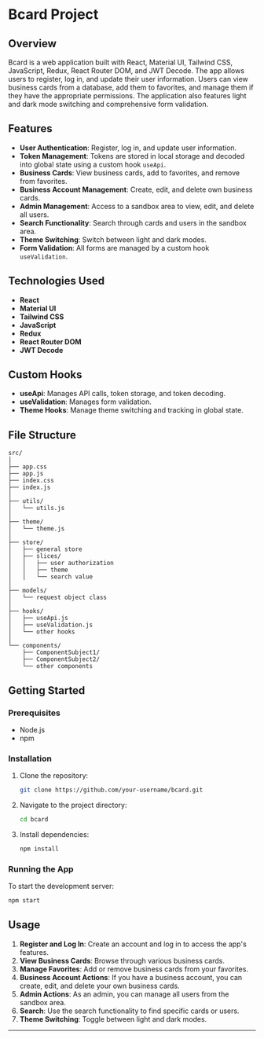 # Bcard Project

## Overview

Bcard is a web application built with React, Material UI, Tailwind CSS, JavaScript, Redux, React Router DOM, and JWT Decode. The app allows users to register, log in, and update their user information. Users can view business cards from a database, add them to favorites, and manage them if they have the appropriate permissions. The application also features light and dark mode switching and comprehensive form validation.

## Features

- **User Authentication**: Register, log in, and update user information.
- **Token Management**: Tokens are stored in local storage and decoded into global state using a custom hook `useApi`.
- **Business Cards**: View business cards, add to favorites, and remove from favorites.
- **Business Account Management**: Create, edit, and delete own business cards.
- **Admin Management**: Access to a sandbox area to view, edit, and delete all users.
- **Search Functionality**: Search through cards and users in the sandbox area.
- **Theme Switching**: Switch between light and dark modes.
- **Form Validation**: All forms are managed by a custom hook `useValidation`.

## Technologies Used

- **React**
- **Material UI**
- **Tailwind CSS**
- **JavaScript**
- **Redux**
- **React Router DOM**
- **JWT Decode**

## Custom Hooks

- **useApi**: Manages API calls, token storage, and token decoding.
- **useValidation**: Manages form validation.
- **Theme Hooks**: Manage theme switching and tracking in global state.

## File Structure

```
src/
│
├── app.css
├── app.js
├── index.css
├── index.js
│
├── utils/
│   └── utils.js
│
├── theme/
│   └── theme.js
│
├── store/
│   ├── general store
│   ├── slices/
│   │   ├── user authorization
│   │   ├── theme
│   │   └── search value
│
├── models/
│   └── request object class
│
├── hooks/
│   ├── useApi.js
│   ├── useValidation.js
│   └── other hooks
│
└── components/
    ├── ComponentSubject1/
    ├── ComponentSubject2/
    └── other components
```

## Getting Started

### Prerequisites

- Node.js
- npm

### Installation

1. Clone the repository:
   ```bash
   git clone https://github.com/your-username/bcard.git
   ```
2. Navigate to the project directory:
   ```bash
   cd bcard
   ```
3. Install dependencies:
   ```bash
   npm install
   ```

### Running the App

To start the development server:
```bash
npm start
```



## Usage

1. **Register and Log In**: Create an account and log in to access the app's features.
2. **View Business Cards**: Browse through various business cards.
3. **Manage Favorites**: Add or remove business cards from your favorites.
4. **Business Account Actions**: If you have a business account, you can create, edit, and delete your own business cards.
5. **Admin Actions**: As an admin, you can manage all users from the sandbox area.
6. **Search**: Use the search functionality to find specific cards or users.
7. **Theme Switching**: Toggle between light and dark modes.




---
